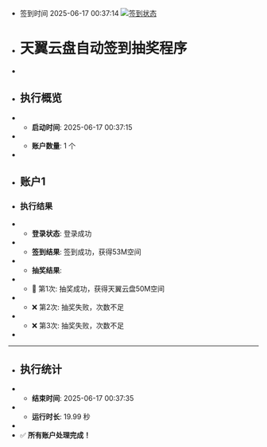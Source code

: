 - 签到时间 2025-06-17 00:37:14 [![签到状态](https://github.com/zwj600600/189pan/actions/workflows/main.yml/badge.svg?branch=main)](https://github.com/zwj600600/189pan/actions/workflows/main.yml)
- # 天翼云盘自动签到抽奖程序
- 
- ## 执行概览
- - **启动时间**: 2025-06-17 00:37:15
- - **账户数量**: 1 个
- 
- ## 账户1
- ### 执行结果
- - **登录状态**: 登录成功
- - **签到结果**: 签到成功，获得53M空间
- - **抽奖结果**:
-   - 🎉 第1次: 抽奖成功，获得天翼云盘50M空间
-   - ❌ 第2次: 抽奖失败，次数不足
-   - ❌ 第3次: 抽奖失败，次数不足
- 
- ---
- ## 执行统计
- - **结束时间**: 2025-06-17 00:37:35
- - **运行时长**: 19.99 秒
- 
- ✅ **所有账户处理完成！**
